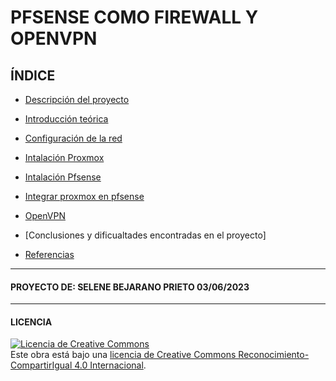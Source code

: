 # PFSENSE COMO FIREWALL Y OPENVPN 

## ÍNDICE

- [Descripción del proyecto](https://github.com/SeleneBP/PFSENSE-Y-OPENVPN/blob/main/Explicación.md)

-  [Introducción teórica](https://github.com/SeleneBP/PFSENSE-Y-OPENVPN/blob/main/IntroduccionTeorica.md)
 
-  [Configuración de la red](https://github.com/SeleneBP/PFSENSE-Y-OPENVPN/blob/main/ConfigRed.md)

- [Intalación Proxmox](https://github.com/SeleneBP/PFSENSE-Y-OPENVPN/blob/main/Instalación%20Proxmox.md)

- [Intalación Pfsense](https://github.com/SeleneBP/PFSENSE-Y-OPENVPN/blob/main/Instalación%20Pfsense.md)

- [Integrar proxmox en pfsense](https://github.com/SeleneBP/PFSENSE-Y-OPENVPN/blob/main/Integrar%20proxmox%20en%20pfsense.md)

- [OpenVPN](https://github.com/SeleneBP/VPN-y-Proxmox/blob/main/OpenVPN.md)

- [Conclusiones y dificualtades encontradas en el proyecto]

- [Referencias](https://github.com/SeleneBP/PFSENSE-Y-OPENVPN/blob/main/Referencias.md)


-----------------------------------------------------------------------------------------
#### PROYECTO DE: SELENE BEJARANO PRIETO            03/06/2023
-----------------------------------------------------------------------------------------
#### LICENCIA

<a rel="license" href="http://creativecommons.org/licenses/by-sa/4.0/"><img alt="Licencia de Creative Commons" style="border-width:0" src="https://i.creativecommons.org/l/by-sa/4.0/88x31.png" /></a><br />Este obra está bajo una <a rel="license" href="http://creativecommons.org/licenses/by-sa/4.0/">licencia de Creative Commons Reconocimiento-CompartirIgual 4.0 Internacional</a>.
